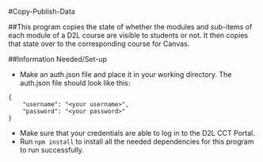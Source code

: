 #Copy-Publish-Data

##This program copies the state of whether the modules and sub-items of each module of a D2L course are visible to students or not.  It then copies that state over to the corresponding course for Canvas.

##Information Needed/Set-up
- Make an auth.json file and place it in your working directory.  The auth.json file should look like this:
````````````````````
{
    "username": "<your username>",
    "password": "<your password>"
}
````````````````````
- Make sure that your credentials are able to log in to the D2L CCT Portal.
- Run `npm install` to install all the needed dependencies for this program to run successfully.
